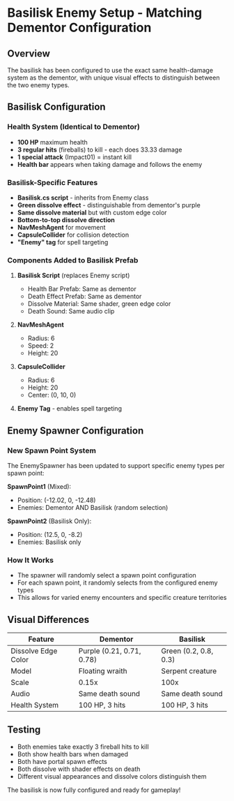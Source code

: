# Basilisk Enemy Setup - Matching Dementor Configuration

## Overview

The basilisk has been configured to use the exact same health-damage system as the dementor, with unique visual effects to distinguish between the two enemy types.

## Basilisk Configuration

### Health System (Identical to Dementor)
- **100 HP** maximum health
- **3 regular hits** (fireballs) to kill - each does 33.33 damage
- **1 special attack** (Impact01) = instant kill
- **Health bar** appears when taking damage and follows the enemy

### Basilisk-Specific Features
- **Basilisk.cs script** - inherits from Enemy class
- **Green dissolve effect** - distinguishable from dementor's purple
- **Same dissolve material** but with custom edge color
- **Bottom-to-top dissolve direction**
- **NavMeshAgent** for movement
- **CapsuleCollider** for collision detection
- **"Enemy" tag** for spell targeting

### Components Added to Basilisk Prefab
1. **Basilisk Script** (replaces Enemy script)
   - Health Bar Prefab: Same as dementor
   - Death Effect Prefab: Same as dementor
   - Dissolve Material: Same shader, green edge color
   - Death Sound: Same audio clip

2. **NavMeshAgent**
   - Radius: 6
   - Speed: 2
   - Height: 20

3. **CapsuleCollider**
   - Radius: 6
   - Height: 20
   - Center: (0, 10, 0)

4. **Enemy Tag** - enables spell targeting

## Enemy Spawner Configuration

### New Spawn Point System
The EnemySpawner has been updated to support specific enemy types per spawn point:

**SpawnPoint1** (Mixed):
- Position: (-12.02, 0, -12.48)
- Enemies: Dementor AND Basilisk (random selection)

**SpawnPoint2** (Basilisk Only):
- Position: (12.5, 0, -8.2)
- Enemies: Basilisk only

### How It Works
- The spawner will randomly select a spawn point configuration
- For each spawn point, it randomly selects from the configured enemy types
- This allows for varied enemy encounters and specific creature territories

## Visual Differences

| Feature | Dementor | Basilisk |
|---------|----------|----------|
| Dissolve Edge Color | Purple (0.21, 0.71, 0.78) | Green (0.2, 0.8, 0.3) |
| Model | Floating wraith | Serpent creature |
| Scale | 0.15x | 100x |
| Audio | Same death sound | Same death sound |
| Health System | 100 HP, 3 hits | 100 HP, 3 hits |

## Testing
- Both enemies take exactly 3 fireball hits to kill
- Both show health bars when damaged
- Both have portal spawn effects
- Both dissolve with shader effects on death
- Different visual appearances and dissolve colors distinguish them

The basilisk is now fully configured and ready for gameplay! 